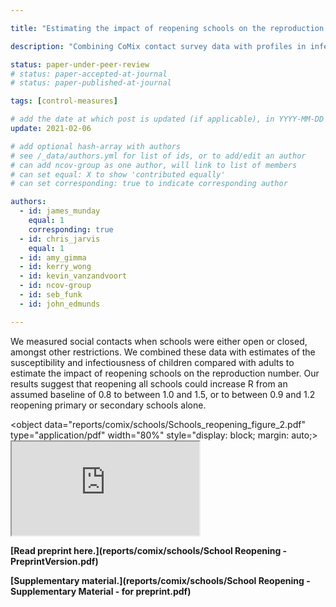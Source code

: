 ```yaml
---

title: "Estimating the impact of reopening schools on the reproduction number of SARS-CoV-2 in England, using weekly contact survey data"

description: "Combining CoMix contact survey data with profiles in infectiousness and susceptibility to estimate the effect on the reproduction number."

status: paper-under-peer-review
# status: paper-accepted-at-journal
# status: paper-published-at-journal

tags: [control-measures]

# add the date at which post is updated (if applicable), in YYYY-MM-DD
update: 2021-02-06

# add optional hash-array with authors
# see /_data/authors.yml for list of ids, or to add/edit an author
# can add ncov-group as one author, will link to list of members
# can set equal: X to show 'contributed equally'
# can set corresponding: true to indicate corresponding author 

authors:
  - id: james_munday
    equal: 1
    corresponding: true
  - id: chris_jarvis
    equal: 1
  - id: amy_gimma
  - id: kerry_wong
  - id: kevin_vanzandvoort
  - id: ncov-group
  - id: seb_funk
  - id: john_edmunds

---
```




We measured social contacts when schools were either open or closed, amongst other restrictions. We combined these data with estimates of the susceptibility and infectiousness of children compared with adults to estimate the impact of reopening schools on the reproduction number. Our results suggest that reopening all schools could increase R from an assumed baseline of 0.8 to between 1.0 and 1.5, or to between 0.9 and 1.2 reopening primary or secondary schools alone.



<object data="reports/comix/schools/Schools_reopening_figure_2.pdf" type="application/pdf" width="80%" style="display: block; margin: auto;>
    <iframe src="https://docs.google.com/viewer?url=https://cmmid.github.io/topics/covid19/reports/comix/schools/Schools_reopening_figure_2.pdf&embedded=true"></iframe>
</object>


**[Read preprint here.](reports/comix/schools/School Reopening - PreprintVersion.pdf)**

**[Supplementary material.](reports/comix/schools/School Reopening - Supplementary Material - for preprint.pdf)**